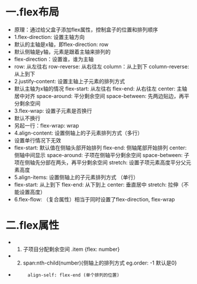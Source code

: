 # 一.flex布局
- 原理：通过给父盒子添加flex属性，控制盒子的位置和排列顺序
- 1.flex-direction: 设置主轴方向
-   默认的主轴是x轴，即flex-direction: row
-   默认侧轴是y轴，元素是跟着主轴来排列的
-   flex-direction：设置谁，谁为主轴
-   row: 从左往右  row-reverse: 从右往左  column：从上到下  column-reverse: 从上到下
- 2.justify-content: 设置主轴上子元素的排列方式
-   默认主轴为x轴的情况  flex-start: 从左往右  flex-end: 从右往左  center: 主轴居中对齐  space-around: 平分剩余空间  space-between: 先两边贴边，再平分剩余空间
- 3.flex-wrap: 设置子元素是否换行
-   默认不换行
-   另起一行：flex-wrap: wrap    
- 4.align-content: 设置侧轴上的子元素排列方式（多行）
-   设置单行情况下无效
-   flex-start: 默认值在侧轴头部开始排列  flex-end: 侧轴尾部开始排列  center: 侧轴中间显示  space-around: 子项在侧轴平分剩余空间  space-between: 子项在侧轴先分部在两头，再平分剩余空间  stretch: 设置子项元素高度平分父元素高度
- 5.align-items: 设置侧轴上的子元素排列方式 （单行）
-   flex-start: 从上到下  flex-end: 从下到上  center: 垂直居中  stretch: 拉伸（不能设置高度） 
- 6.flex-flow: （复合属性）相当于同时设置了flex-direction, flex-wrap
# 二.flex属性
- 1. 子项目分配剩余空间 .item {flex: number} 
- 2. span:nth-child(number){侧轴上的排列方式 eg.order: -1 默认是0}
-          align-self: flex-end (单个排列的位置)    
